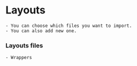Layouts
======



    - You can choose which files you want to import.
    - You can also add new one.




### Layouts files
    - Wrappers
